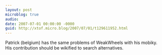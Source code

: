 ```yaml
---
layout: post
microblog: true
audio: 
date: 2007-07-01 00:00:00 -0000
guid: http://xtof.micro.blog/2007/07/01/t129611952.html
---
```

Patrick  (belgium) has the same problems of WeakWheels with his mobiky. His contribution should be wikified to search alternatives.
